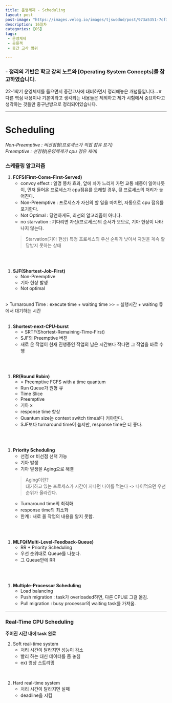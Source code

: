 ```yaml
---
title: 운영체제 - Scheduling
layout: post
post-image: "https://images.velog.io/images/tjswodud/post/973a5351-7cf3-4dae-9d10-6e90f9d0e22c/%EA%B3%B5%EB%A3%A1%EC%B1%85.png"
description: 16일차
categories: [OS]
tags:
 - 운영체제
 - 공룡책
 - 중간 고사 범위

---
```


### - 정리의 기반은 학교 강의 노트와 [Operating System Concepts]를 참고하였습니다.

22-1학기 운영체제를 들으면서 중간고사에 대비하면서 정리해놓은 개념들입니다...ㅎ
다른 핵심 내용이나 기본이라고 생각되는 내용들은 제외하고 제가 시험에서 중요하다고 생각하는 것들만 중구난방으로 정리되어있습니다.

---

# Scheduling
_Non-Preemptive : 비선점형(프로세스가 직접 점유 포기)_<br>
_Preemptive : 선점형(운영체제가 cpu 점유 제어)_

### 스케쥴링 알고리즘

1. __FCFS(First-Come-First-Served)__ 
    + convoy effect : 일명 똥차 효과, 앞에 차가 느리게 가면 교통 체증이 일어나듯이, 먼저 들어온 프로세스가 cpu점유를 오래할 경우, 뒷 프로세스의 처리가 늦어진다.
    + Non-Preemptive : 프로세스가 자신의 할 일을 마치면, 자동으로 cpu 점유를 포기한다.
    + Not Optimal : 당연하게도, 최선의 알고리즘이 아니다. 
    + no starvation : 기다리면 자신(프로세스)의 순서가 오므로, 기아 현상이 나타나지 않는다.<br>
    > Starvation(기아 현상)
    > 특정 프로세스의 우선 순위가 낮아서 자원을 계속 할당받지 못하는 상태

<br>
<br>

1. __SJF(Shortest-Job-First)__<br>
    + Non-Preemptive
    + 기아 현상 발생
    + Not optimal
<br>
> Turnaround Time : execute time + waiting time
>> = 실행시간 + waiting 큐에서 대기하는 시간

<br>
<br>

1. __Shortest-next-CPU-burst__<br>
    + = SRTF(Shortest-Remaining-Time-First)
    + SJF의 Preemptive 버젼
    + 새로 온 작업이 현재 진행중인 작업의 남은 시간보다 작다면 그 작업을 바로 수행
<br>
<br>

1. __RR(Round Robin)__<br>
    + = Preemptive FCFS with a time quantum
    + Run Queue가 원형 큐
    + Time Slice
    + Preemptive
    + 기아 x
    + response time 향상
    + Quantum size는 context switch time보다 커야한다.
    + SJF보다 turnaround time이 높지만, response time은 더 좋다.
<br>
<br>

1. __Priority Scheduling__<br>
    + 선점 or 비선점 선택 가능
    + 기아 발생
    + 기아 발생을 Aging으로 해결<br>
    >Aging이란?<br>
    >대기하고 있는 프로세스가 시간이 지나면 나이를 먹는다 -> 나이먹으면 우선 순위가 올라간다.
    + Turnaround time의 최적화
    + response time의 최소화
    + 한계 : 새로 올 작업의 내용을 알지 못함.

<br>
<br>

1. __MLFQ(Multi-Level-Feedback-Queue)__<br>
    + RR + Priority Scheduling
    + 우선 순위대로 Queue를 나눈다.
    + 그 Queue안에 RR

<br>
<br>

1. __Multiple-Processor Scheduling__<br>
    + Load balancing
    + Push migration : task가 overloaded하면, 다른 CPU로 그걸 옮김.
    + Pull migration : busy processor의 waiting task를 가져옴.

---

### Real-Time CPU Scheduling<br>
__주어진 시간 내에 task 완료__<br>

2. Soft real-time system<br>
    + 처리 시간이 달라지면 성능이 감소
    + 빨리 하는 대신 데이터를 좀 놓침
    + ex) 영상 스트리밍<br>
<br>

2. Hard real-time system<br>
    + 처리 시간이 달라지면 실패
    + deadline을 지킴
